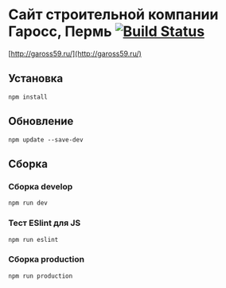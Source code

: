 # Сайт строительной компании Гаросс, Пермь [![Build Status](https://travis-ci.org/igoldyrev/gaross.svg?branch=master)](https://travis-ci.org/igoldyrev/gaross)

[http://gaross59.ru/](http://gaross59.ru/)

## Установка 
```
npm install
```
## Обновление
```
npm update --save-dev
```
## Сборка
### Сборка develop
```
npm run dev
```
### Тест ESlint для JS
```
npm run eslint
```
### Сборка production 
```
npm run production
```

